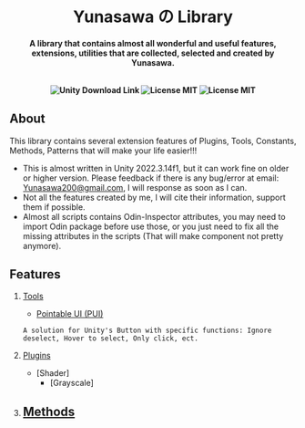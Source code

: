 <h1 align="center"> Yunasawa の Library </h1>

<h4 align="center"> A library that contains almost all wonderful and useful features, extensions, utilities that are collected, selected and created by Yunasawa. <br><br>

<p align="center">
 <img src="https://img.shields.io/badge/Unity-2022.3+-blue.svg" alt="Unity Download Link">
 <img src="https://img.shields.io/badge/License-MIT-red.svg" alt="License MIT">
 <img src="https://img.shields.io/badge/Contact-yunasawa200@gmail.com-purple.svg" alt="License MIT">
</p>

## About

This library contains several extension features of Plugins, Tools, Constants, Methods, Patterns that will make your life easier!!!

- This is almost written in Unity 2022.3.14f1, but it can work fine on older or higher version. Please feedback if there is any bug/error at email: Yunasawa200@gmail.com, I will response as soon as I can.
- Not all the features created by me, I will cite their information, support them if possible.  
- Almost all scripts contains Odin-Inspector attributes, you may need to import Odin package before use those, or you just need to fix all the missing attributes in the scripts (That will make component not pretty anymore).

## Features
1. [Tools]()
   - [Pointable UI (PUI)](https://github.com/Yunasawa/Yunasawa-No-Library/blob/main/Yunsawawa-No-Library/YNL%20-%20Tools/UI%20Tools/Pointable%20UI%20-%20PUI/PointableUI%20Guide.md)
   ```
   A solution for Unity's Button with specific functions: Ignore deselect, Hover to select, Only click, ect.
   ```
   
3. [Plugins]()
   - [Shader]
     - [Grayscale]
4. [Methods]()
   - 
